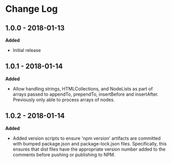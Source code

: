 # Change Log

## 1.0.0 - 2018-01-13

**Added**

- Initial release

## 1.0.1 - 2018-01-14

**Added**

- Allow handling strings, HTMLCollections, and NodeLists as part of arrays
  passed to appendTo, prependTo, insertBefore and insertAfter. Previously
  only able to process arrays of nodes.

## 1.0.2 - 2018-01-14

**Added**

- Added version scripts to ensure 'npm version' artifacts are committed with
  bumped package.json and package-lock.json files. Specifically, this ensures
  that dist files have the appropriate version number added to the comments
  before pushing or publishing to NPM.
